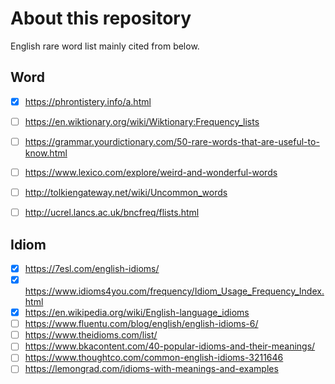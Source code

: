 # About this repository
English rare word list mainly cited from below.

## Word
- [x] https://phrontistery.info/a.html
- [ ] https://en.wiktionary.org/wiki/Wiktionary:Frequency_lists
- [ ] https://grammar.yourdictionary.com/50-rare-words-that-are-useful-to-know.html
- [ ] https://www.lexico.com/explore/weird-and-wonderful-words
- [ ] http://tolkiengateway.net/wiki/Uncommon_words
- [ ] http://ucrel.lancs.ac.uk/bncfreq/flists.html


## Idiom
- [x] https://7esl.com/english-idioms/
- [x] https://www.idioms4you.com/frequency/Idiom_Usage_Frequency_Index.html
- [x] https://en.wikipedia.org/wiki/English-language_idioms
- [ ] https://www.fluentu.com/blog/english/english-idioms-6/
- [ ] https://www.theidioms.com/list/
- [ ] https://www.bkacontent.com/40-popular-idioms-and-their-meanings/
- [ ] https://www.thoughtco.com/common-english-idioms-3211646
- [ ] https://lemongrad.com/idioms-with-meanings-and-examples
